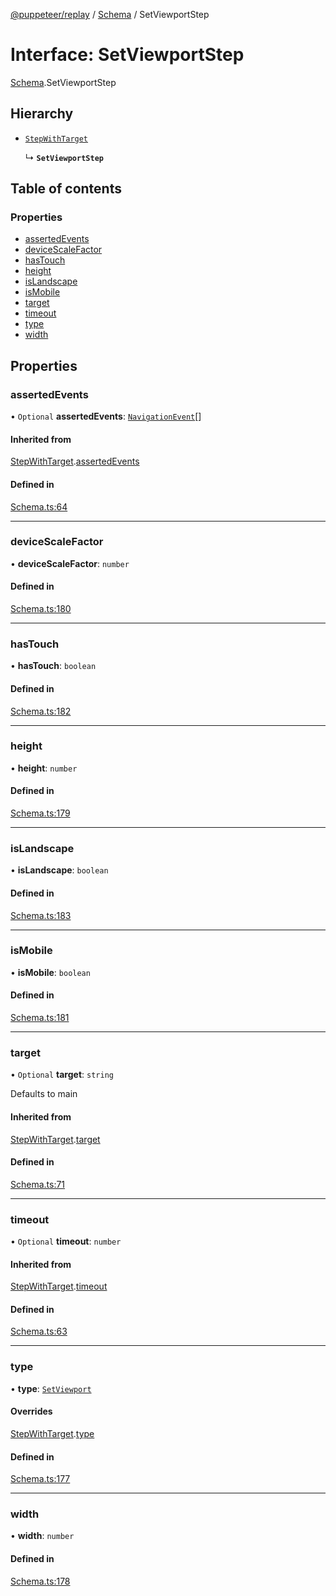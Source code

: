 [@puppeteer/replay](../README.md) / [Schema](../modules/Schema.md) / SetViewportStep

# Interface: SetViewportStep

[Schema](../modules/Schema.md).SetViewportStep

## Hierarchy

- [`StepWithTarget`](Schema.StepWithTarget.md)

  ↳ **`SetViewportStep`**

## Table of contents

### Properties

- [assertedEvents](Schema.SetViewportStep.md#assertedevents)
- [deviceScaleFactor](Schema.SetViewportStep.md#devicescalefactor)
- [hasTouch](Schema.SetViewportStep.md#hastouch)
- [height](Schema.SetViewportStep.md#height)
- [isLandscape](Schema.SetViewportStep.md#islandscape)
- [isMobile](Schema.SetViewportStep.md#ismobile)
- [target](Schema.SetViewportStep.md#target)
- [timeout](Schema.SetViewportStep.md#timeout)
- [type](Schema.SetViewportStep.md#type)
- [width](Schema.SetViewportStep.md#width)

## Properties

### assertedEvents

• `Optional` **assertedEvents**: [`NavigationEvent`](Schema.NavigationEvent.md)[]

#### Inherited from

[StepWithTarget](Schema.StepWithTarget.md).[assertedEvents](Schema.StepWithTarget.md#assertedevents)

#### Defined in

[Schema.ts:64](https://github.com/puppeteer/replay/blob/main/src/Schema.ts#L64)

---

### deviceScaleFactor

• **deviceScaleFactor**: `number`

#### Defined in

[Schema.ts:180](https://github.com/puppeteer/replay/blob/main/src/Schema.ts#L180)

---

### hasTouch

• **hasTouch**: `boolean`

#### Defined in

[Schema.ts:182](https://github.com/puppeteer/replay/blob/main/src/Schema.ts#L182)

---

### height

• **height**: `number`

#### Defined in

[Schema.ts:179](https://github.com/puppeteer/replay/blob/main/src/Schema.ts#L179)

---

### isLandscape

• **isLandscape**: `boolean`

#### Defined in

[Schema.ts:183](https://github.com/puppeteer/replay/blob/main/src/Schema.ts#L183)

---

### isMobile

• **isMobile**: `boolean`

#### Defined in

[Schema.ts:181](https://github.com/puppeteer/replay/blob/main/src/Schema.ts#L181)

---

### target

• `Optional` **target**: `string`

Defaults to main

#### Inherited from

[StepWithTarget](Schema.StepWithTarget.md).[target](Schema.StepWithTarget.md#target)

#### Defined in

[Schema.ts:71](https://github.com/puppeteer/replay/blob/main/src/Schema.ts#L71)

---

### timeout

• `Optional` **timeout**: `number`

#### Inherited from

[StepWithTarget](Schema.StepWithTarget.md).[timeout](Schema.StepWithTarget.md#timeout)

#### Defined in

[Schema.ts:63](https://github.com/puppeteer/replay/blob/main/src/Schema.ts#L63)

---

### type

• **type**: [`SetViewport`](../enums/Schema.StepType.md#setviewport)

#### Overrides

[StepWithTarget](Schema.StepWithTarget.md).[type](Schema.StepWithTarget.md#type)

#### Defined in

[Schema.ts:177](https://github.com/puppeteer/replay/blob/main/src/Schema.ts#L177)

---

### width

• **width**: `number`

#### Defined in

[Schema.ts:178](https://github.com/puppeteer/replay/blob/main/src/Schema.ts#L178)
